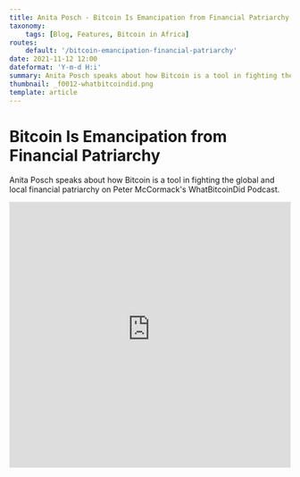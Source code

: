 ```yaml
---
title: Anita Posch - Bitcoin Is Emancipation from Financial Patriarchy
taxonomy:
    tags: [Blog, Features, Bitcoin in Africa]
routes:
    default: '/bitcoin-emancipation-financial-patriarchy'
date: 2021-11-12 12:00
dateformat: 'Y-m-d H:i'
summary: Anita Posch speaks about how Bitcoin is a tool in fighting the global and local financial patriarchy on Peter McCormack's WhatBitcoinDid Podcast.
thumbnail: _f0012-whatbitcoindid.png
template: article
---
```


# Bitcoin Is Emancipation from Financial Patriarchy

Anita Posch speaks about how Bitcoin is a tool in fighting the global and local financial patriarchy on Peter McCormack's WhatBitcoinDid Podcast.

<iframe width="100%" height="476" src="https://www.youtube-nocookie.com/embed/TcocGqqUt3E?si=XPHU-MdzqOc6Zvxo" title="YouTube video player" frameborder="0" allow="accelerometer; autoplay; clipboard-write; encrypted-media; gyroscope; picture-in-picture; web-share" referrerpolicy="strict-origin-when-cross-origin" allowfullscreen></iframe>
